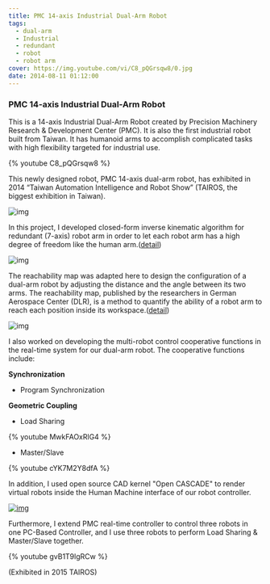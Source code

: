 ```yaml
---
title: PMC 14-axis Industrial Dual-Arm Robot
tags:
  - dual-arm
  - Industrial
  - redundant
  - robot
  - robot arm
cover: https://img.youtube.com/vi/C8_pQGrsqw8/0.jpg
date: 2014-08-11 01:12:00
---
```


### PMC 14-axis Industrial Dual-Arm Robot

This is a 14-axis Industrial Dual-Arm Robot created by Precision Machinery Research & Development Center (PMC). It is also the first industrial robot built from Taiwan. It has humanoid arms to accomplish complicated tasks with high flexibility targeted for industrial use. 

{% youtube C8_pQGrsqw8 %}


This newly designed robot, PMC 14-axis dual-arm robot, has exhibited in 2014 “Taiwan Automation Intelligence and Robot Show” (TAIROS, the biggest exhibition in Taiwan).

![img](https://3.bp.blogspot.com/-zCtweFH_qY0/VJWurlMeVsI/AAAAAAAAClI/NsciluSU5Us/s1600/PMC%2Bsync.jpg)


In this project, I developed closed-form inverse kinematic algorithm for redundant (7-axis) robot arm in order to let each robot arm has a high degree of freedom like the human arm.([detail](http://chienpinchen.blogspot.tw/2013/03/kinematic-of-redundant-7-axis-robot-arm.html)) 

![img](https://2.bp.blogspot.com/-foLMmaehrPc/VFUyg0peziI/AAAAAAAACdY/Lt8bTqFpnIM/s1600/kinematic%2Bmodel%2Bof%2Bredundant%2Brobot.jpg)


The reachability map was adapted here to design the configuration of a dual-arm robot by adjusting the distance and the angle between its two arms. The reachability map, published by the researchers in German Aerospace Center (DLR), is a method to quantify the ability of a robot arm to reach each position inside its workspace.([detail](http://chienpinchen.blogspot.tw/2013/05/visualization-of-kinematic-capability.html))

![img](https://3.bp.blogspot.com/-IHriPmiiE2Y/VIND-U6ICxI/AAAAAAAACfU/pYLlC4XK-Qg/s1600/Reachability%2BMap%2Bof%2BDual-arm%2BRobot.jpg)


I also worked on developing the multi-robot control cooperative functions in the real-time system for our dual-arm robot. The cooperative functions include:

**Synchronization**



- Program Synchronization


**Geometric Coupling**



- Load Sharing

{% youtube MwkFAOxRlG4 %}



- Master/Slave

{% youtube cYK7M2Y8dfA %}



In addition, I used open source CAD kernel "Open CASCADE" to render virtual robots inside the Human Machine interface of our robot controller.

[![img](https://4.bp.blogspot.com/-7F8OmN2nFSQ/VINGSXvIZoI/AAAAAAAACfg/p2Z6mRquGvM/s1600/daul-arm%2BHMI_4.jpg)](https://4.bp.blogspot.com/-7F8OmN2nFSQ/VINGSXvIZoI/AAAAAAAACfg/p2Z6mRquGvM/s1600/daul-arm%2BHMI_4.jpg)


Furthermore, I extend PMC real-time controller to control three robots in one PC-Based Controller, and I use three robots to perform Load Sharing & Master/Slave together.



{% youtube gvB1T9lgRCw %}

(Exhibited in 2015 TAIROS)

<!-- more -->
